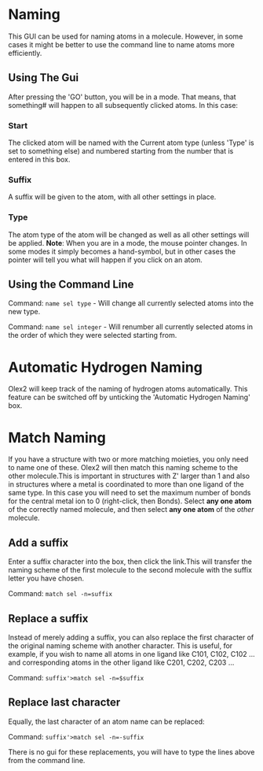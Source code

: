 # Naming 
This GUI can be used for naming atoms in a molecule. However, in some cases it might be better to use the command line to name atoms more efficiently.

## Using The Gui
After pressing the 'GO' button, you will be in a mode. That means, that something# will happen to all subsequently clicked atoms. In this case:

### Start
The clicked atom will be named with the Current atom type (unless 'Type' is set to something else) and numbered starting from the number that is entered in this box.

### Suffix
A suffix will be given to the atom, with all other settings in place.

### Type
The atom type of the atom will be changed as well as all other settings will be applied.
**Note**: When you are in a mode, the mouse pointer changes. In some modes it simply becomes a hand-symbol, but in other cases the pointer will tell you what will happen if you click on an atom.

## Using the Command Line

Command: `name sel type` - Will change all currently selected atoms into the new type.

Command: `name sel integer` - Will renumber all currently selected atoms in the order of which they were selected starting from.

# Automatic Hydrogen Naming 
Olex2 will keep track of the naming of hydrogen atoms automatically. This feature can be switched off by unticking the 'Automatic Hydrogen Naming' box. 

# Match Naming 

If you have a structure with two or more matching moieties, you only need to name one of these. Olex2 will then match this naming scheme to the other molecule.This is important in structures with Z' larger than 1 and also in structures where a metal is coordinated to more than one ligand of the same type. In this case you will need to set the maximum number of bonds for the central metal ion to 0 (right-click, then Bonds).
Select **any one atom** of the correctly named molecule, and then select **any one atom** of the *other* molecule.

## Add a suffix
Enter a suffix character into the box, then click the link.This will transfer the naming scheme of the first molecule to the second molecule with the suffix letter you have chosen.

Command: `match sel -n=suffix`

## Replace a suffix
Instead of merely adding a suffix, you can also replace the first character of the original naming scheme with another character. This is useful, for example, if you wish to name all atoms in one ligand like C101, C102, C102 ... and corresponding atoms in the other ligand like C201, C202, C203 ...

Command: `suffix'>match sel -n=$suffix`

## Replace last character
Equally, the last character of an atom name can be replaced:

Command: `suffix'>match sel -n=-suffix`

There is no gui for these replacements, you will have to type the lines above from the command line. 
